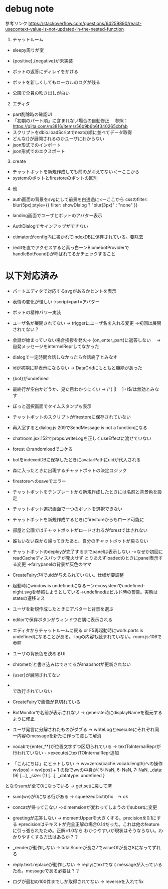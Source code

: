 debug note
==============

参考リンク
https://stackoverflow.com/questions/64259890/react-usecontext-value-is-not-updated-in-the-nested-function


1. チャットルーム
* sleepy周りが変
* {positive},{negative}が未実装


* ボットの返答にディレイをかける
* ボットを新しくしてもローカルのログが残る
* 公園で全員の吹き出しが白い

2. エディタ

* part削除時の確認UI
* 「初期のパート順」に含まれない場合の自動修正
　参照：https://qiita.com/m3816/items/56b9b6b6f340265cbfab
* スクリプトをdbio.loadScriptでnextの順に並べてデータ取得
* どんな{}が展開されるのかユーザにわからない
* json形式でのインポート
* json形式でのエクスポート

3. create
* チャットボットを新規作成しても前のが消えてない＜ーここから
* systemのボットとfirestoreのボットの区別


4. 他
* auth画面の背景をsvgにして前景を白透過に<ーここから
  cssのfilter: blur(5px);style={{ filter: showDIalog ? "blur(3px)" : "none" }}
* landing画面でユーザとボットのアバター表示
* AuthDialogでサインアップができない

* etimatorがconfig内に書かれてindexDBに保存されている。要除去
* /editを直でアクセスすると真っ白ー＞BiomebotProviderでhandleBotFound()が呼ばれてるかチェックすること



# 以下対応済み
* パートエディタで対応するsvgがあるかヒントを表示
* 表情の変化が怪しい→script=part=アバター
* ボットの精神パワー実装
* ユーザ名が展開されてない -> triggerにユーザ名を入れる変更 ->初回は展開されてない？
* 会話が始まっていない場合挨拶を発火-> {on_enter_part}に返答しない
　-> 自発メッセージをinternelReprしてなかった
* dialogで一定時間会話しなかったら会話終了とみなす
* idが初期に非表示にならない -> DataGridにもともと機能があった
* {bot}がundefined
* 最終行が空白かどうか、見た目わかりにくい -> /^( |[ 　]+)$/は無効とみなす
* ぼっと選択画面でタイムスタンプも表示
* チャットボットのスクリプトがfirestoreに保存されていない
* 再入室するとdialog.js:209でSendMessage is not a functionになる
* chatroom.jsx:152でprops.writeLogを正しくuseEffectに渡せていない
* forest のrandomloadでコケる
* botをindexedDBに保存したときにavatarPathにuidが代入される
* 森に入ったときに出現するチャットボットの決定ロジック
* firestoreへのsaveでエラー
* チャットボットをテンプレートから新規作成したときには名前と背景色を設定
* チャットボット選択画面で一つのボットを選択できない
* チャットボットを新規作成するときにfirestoreからもロード可能に
* 部屋と公園ではチャットボットがロードされるがforestではされない
* 誰もいない森から帰ってきたあと、自分のチャットボットが戻らない

* チャットボットのdeployが完了するまでpanelは表示しない
ｰ>なぜか初回にreadCacheディスパッチが発火せず
とりあえずloadedのときにpanel表示する変更
->fairypanelの背景が灰色のママ
* CreateFairy:74でuidが与えられていない。仕様が要調整
* 起動時にwindow is undefinedになるー＞ecosystemでundefined-night.svgを参照しようとしている->undefinedはビルド時の警告。実態はstateの遷移ミス
* ユーザを新規作成したときにアバターと背景を選ぶ
* editorで保存ボタンがウィンドウ右隅に表示される
* エディタからチャットルームに戻る or F5再起動時にwork.parts is undefinedになることがある。
logの内容も読まれていない。room.js:106で参照 
* ユーザの背景色を決めるUI
* chromeだと書き込みはできてるがsnapshotが更新されない
* {user}が展開されてない

* <br>で改行されていない
* CreateFairyで画像が見切れている

* BotMonitorで名前が表示されない
-> generate時にdisplayNameを復元するように修正

* ユーザ発言に分解されたものがダブる
-> writeLogとexecuteにそれぞれ同一内容のmessageを新たに作って渡して解消

* vocabで{enter_**}が位置文字ずつ区切られている
-> textToInternalReprが行われていない
-.>executeにtextTOInternalRepr追加

* 「こんにちは」にヒットしない
-> wv=zeros(cache.vocab.length)への操作
   wv[pos] = wv[pos] + 1
   の後でwvの中身が{ 5: NaN, 6: NaN, 7: NaN, _data: (9) […], _size: (1) […], _datatype: undefined }

となりsumが全て0になっている -> get,setに戻して済

* sum(wv)が0になる行がある
-> squeezedDictのfix　-> ok

* concatが帰ってこない
ｰ>dimemsionが変わってしまうのでsubsetに変更


* greetingが応答しない
-> momentUpperを大きくする。precisionを0.1にする
※precisionはテキストが完全正解の場合0.14だった。これは他のfeatureに引っ張られたため。正解=1.0なら
わかりやすいが現状はそうならない。わかりやすくする方法はあるか？？

* _renderが動作しない
-> totalScoreが長さ7でvalueOfが長さ8になってずれる

* reply.text.replaceが動作しない
-> replyにtextでなくmessageが入っているため。messageである必要は？？

* ログが最初の100件までしか取得されてない
-> reverseを入れてfix


